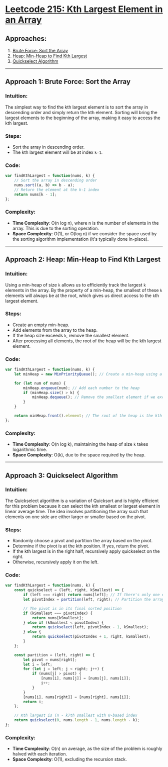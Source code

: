 # [Leetcode 215: Kth Largest Element in an Array](https://leetcode.com/problems/kth-largest-element-in-an-array/)

## Approaches:
1. [Brute Force: Sort the Array](#approach-1-brute-force-sort-the-array)
2. [Heap: Min-Heap to Find Kth Largest](#approach-2-heap-min-heap-to-find-kth-largest)
3. [Quickselect Algorithm](#approach-3-quickselect-algorithm)

---

## Approach 1: Brute Force: Sort the Array

### Intuition:
The simplest way to find the kth largest element is to sort the array in descending order and simply return the kth element. Sorting will bring the largest elements to the beginning of the array, making it easy to access the kth largest.

### Steps:
- Sort the array in descending order.
- The kth largest element will be at index `k-1`.

### Code:
```javascript
var findKthLargest = function(nums, k) {
    // Sort the array in descending order
    nums.sort((a, b) => b - a);
    // Return the element at the k-1 index
    return nums[k - 1];
};
```

### Complexity:
- **Time Complexity**: O(n log n), where n is the number of elements in the array. This is due to the sorting operation.
- **Space Complexity**: O(1), or O(log n) if we consider the space used by the sorting algorithm implementation (it's typically done in-place).

---

## Approach 2: Heap: Min-Heap to Find Kth Largest

### Intuition:
Using a min-heap of size `k` allows us to efficiently track the largest `k` elements in the array. By the property of a min-heap, the smallest of these `k` elements will always be at the root, which gives us direct access to the `k`th largest element.

### Steps:
- Create an empty min-heap.
- Add elements from the array to the heap.
- If the heap size exceeds `k`, remove the smallest element.
- After processing all elements, the root of the heap will be the kth largest element.

### Code:
```javascript
var findKthLargest = function(nums, k) {
    let minHeap = new MinPriorityQueue(); // Create a min-heap using a priority queue

    for (let num of nums) {
        minHeap.enqueue(num); // Add each number to the heap
        if (minHeap.size() > k) {
            minHeap.dequeue(); // Remove the smallest element if we exceed size k
        }
    }

    return minHeap.front().element; // The root of the heap is the kth largest element
};
```

### Complexity:
- **Time Complexity**: O(n log k), maintaining the heap of size `k` takes logarithmic time.
- **Space Complexity**: O(k), due to the space required by the heap.

---

## Approach 3: Quickselect Algorithm

### Intuition:
The Quickselect algorithm is a variation of Quicksort and is highly efficient for this problem because it can select the kth smallest or largest element in linear average time. The idea involves partitioning the array such that elements on one side are either larger or smaller based on the pivot.

### Steps:
- Randomly choose a pivot and partition the array based on the pivot.
- Determine if the pivot is at the kth position. If yes, return the pivot.
- If the kth largest is in the right half, recursively apply quickselect on the right.
- Otherwise, recursively apply it on the left.

### Code:
```javascript
var findKthLargest = function(nums, k) {
    const quickselect = (left, right, kSmallest) => {
        if (left === right) return nums[left]; // If there's only one element
        let pivotIndex = partition(left, right); // Partition the array

        // The pivot is in its final sorted position
        if (kSmallest === pivotIndex) {
            return nums[kSmallest];
        } else if (kSmallest < pivotIndex) {
            return quickselect(left, pivotIndex - 1, kSmallest);
        } else {
            return quickselect(pivotIndex + 1, right, kSmallest);
        }
    };

    const partition = (left, right) => {
        let pivot = nums[right];
        let i = left;
        for (let j = left; j < right; j++) {
            if (nums[j] > pivot) {
                [nums[i], nums[j]] = [nums[j], nums[i]];
                i++;
            }
        }
        [nums[i], nums[right]] = [nums[right], nums[i]];
        return i;
    };

    // Kth largest is (n - k)th smallest with 0-based index
    return quickselect(0, nums.length - 1, nums.length - k);
};
```

### Complexity:
- **Time Complexity**: O(n) on average, as the size of the problem is roughly halved with each iteration.
- **Space Complexity**: O(1), excluding the recursion stack.

